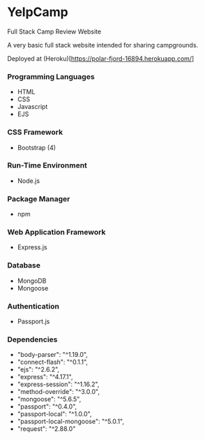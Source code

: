 # YelpCamp
 Full Stack Camp Review Website

A very basic full stack website intended for sharing campgrounds.

Deployed at (Heroku)[https://polar-fjord-16894.herokuapp.com/]

### Programming Languages

- HTML
- CSS
- Javascript
- EJS

### CSS Framework

- Bootstrap (4)

### Run-Time Environment

- Node.js

### Package Manager

- npm

### Web Application Framework

- Express.js

### Database

- MongoDB
- Mongoose

### Authentication

- Passport.js

### Dependencies

- "body-parser": "^1.19.0",
- "connect-flash": "^0.1.1",
- "ejs": "^2.6.2",
- "express": "^4.17.1",
- "express-session": "^1.16.2",
- "method-override": "^3.0.0",
- "mongoose": "^5.6.5",
- "passport": "^0.4.0",
- "passport-local": "^1.0.0",
- "passport-local-mongoose": "^5.0.1",
- "request": "^2.88.0"

